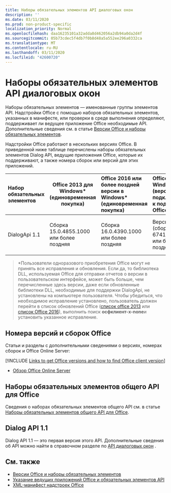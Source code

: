 ```yaml
---
title: Наборы обязательных элементов API диалоговых окон
description: ''
ms.date: 03/11/2020
ms.prod: non-product-specific
localization_priority: Normal
ms.openlocfilehash: daa16235101a32adda8d462056a2db94a0da2d4f
ms.sourcegitcommit: 05b73cdec5f4db7f0b8d48a5a552ee296a0332ca
ms.translationtype: MT
ms.contentlocale: ru-RU
ms.lasthandoff: 03/11/2020
ms.locfileid: "42600720"
---
```

# <a name="dialog-api-requirement-sets"></a>Наборы обязательных элементов API диалоговых окон

Наборы обязательных элементов — именованные группы элементов API. Надстройки Office с помощью наборов обязательных элементов, указанных в манифесте, или проверки в среде выполнения определяют, поддерживает ли ведущее приложение Office необходимые API. Дополнительные сведения см. в статье [Версии Office и наборы обязательных элементов](../../develop/office-versions-and-requirement-sets.md).

Надстройки Office работают в нескольких версиях Office. В приведенной ниже таблице перечислены наборы обязательных элементов Dialog API, ведущие приложения Office, которые их поддерживают, а также номера сборок или версий для этих приложений.

|  Набор обязательных элементов  | Office 2013 для Windows\*<br>(единовременная покупка) | Office 2016 или более поздней версии в Windows\*<br>(единовременная покупка)   | Office для Windows<br>(версия, подключенная к подписке на Office 365) |  Office для iPad<br>(версия, подключенная к подписке на Office 365)  |  Office для Mac<br>(версия, подключенная к подписке на Office 365)  | Office в Интернете  |  Office Online Server  |
|:-----|-----|:-----|:-----|:-----|:-----|:-----|:-----|
| DialogApi 1.1  | Сборка 15.0.4855.1000 или более поздняя | Сборка 16.0.4390.1000 или более поздняя | Версия 1602 (сборка 6741.0000) или более поздняя | 1.22 или более поздняя | 15.20 или более поздняя| Январь 2017 г. | Версия 1608 (сборка 7601.6800) или более поздняя|

>\*Пользователи одноразового приобретения Office могут не принять все исправления и обновления. Если да, то библиотека DLL, используемая Office для отправки отчетов о версии в пользовательском интерфейсе, может быть больше, чем перечисленные здесь версии, даже если обновленные библиотеки DLL, необходимые для поддержки DialogApi, не установлены на компьютере пользователя. Чтобы убедиться, что необходимое исправление установлено, пользователь должен перейти в список обновлений Office ([список office 2013](/officeupdates/msp-files-office-2013) или [список Office 2016](/officeupdates/msp-files-office-2016)), выполнить поиск **осфклиент-x-none**и установить указанное исправление.

## <a name="office-versions-and-build-numbers"></a>Номера версий и сборок Office

Статьи и разделы с дополнительными сведениями о версиях, номерах сборок и Office Online Server:

[!INCLUDE [Links to get Office versions and how to find Office client version](../../includes/links-get-office-versions-builds.md)]
- [Обзор Office Online Server](/officeonlineserver/office-online-server-overview)

## <a name="office-common-api-requirement-sets"></a>Наборы обязательных элементов общего API для Office

Сведения о наборах обязательных элементов общего API см. в статье [Наборы обязательных элементов общего API для Office](office-add-in-requirement-sets.md).

## <a name="dialog-api-11"></a>Dialog API 1.1

Dialog API 1.1 — это первая версия этого API. Дополнительные сведения об API можно найти в справочном разделе по [API диалоговых окон](/javascript/api/office/office.ui) .

## <a name="see-also"></a>См. также

- [Версии Office и наборы обязательных элементов](../../develop/office-versions-and-requirement-sets.md)
- [Указание ведущих приложений Office и обязательных элементов API](../../develop/specify-office-hosts-and-api-requirements.md)
- [XML-манифест надстроек Office](../../develop/add-in-manifests.md)

